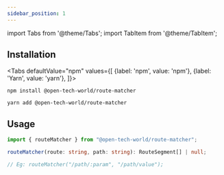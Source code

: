 ```yaml
---
sidebar_position: 1
---
```


import Tabs from '@theme/Tabs';
import TabItem from '@theme/TabItem';

## Installation

<Tabs
defaultValue="npm"
values={[
{label: 'npm', value: 'npm'},
{label: 'Yarn', value: 'yarn'},
]}>
<TabItem value="npm">

```shell
npm install @open-tech-world/route-matcher
```

</TabItem>
  <TabItem value="yarn">

```shell
yarn add @open-tech-world/route-matcher
```

  </TabItem>
</Tabs>

## Usage

```ts
import { routeMatcher } from "@open-tech-world/route-matcher";

routeMatcher(route: string, path: string): RouteSegment[] | null;

// Eg: routeMatcher("/path/:param", "/path/value");
```
